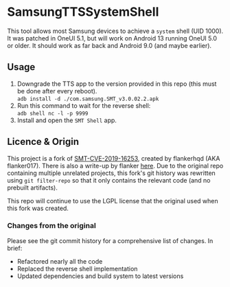 # SamsungTTSSystemShell

This tool allows most Samsung devices to achieve a `system` shell (UID 1000). It was patched in OneUI 5.1, but will work on Android 13 running OneUI 5.0 or older. It should work as far back and Android 9.0 (and maybe earlier).

## Usage

1. Downgrade the TTS app to the version provided in this repo (this must be done after every reboot).  
    `adb install -d ./com.samsung.SMT_v3.0.02.2.apk`
2. Run this command to wait for the reverse shell:  
    `adb shell nc -l -p 9999`
3. Install and open the `SMT Shell` app.

## Licence & Origin

This project is a fork of [SMT-CVE-2019-16253](https://github.com/flankerhqd/vendor-android-cves/tree/master/SMT-CVE-2019-16253), created by flankerhqd (AKA flanker017). There is also a write-up by flanker [here](https://blog.flanker017.me/text-to-speech-speaks-pwned). Due to the original repo containing multiple unrelated projects, this fork's git history was rewritten using `git filter-repo` so that it only contains the relevant code (and no prebuilt artifacts).

This repo will continue to use the LGPL license that the original used when this fork was created.

### Changes from the original

Please see the git commit history for a comprehensive list of changes. In brief:

* Refactored nearly all the code
* Replaced the reverse shell implementation
* Updated dependencies and build system to latest versions  
